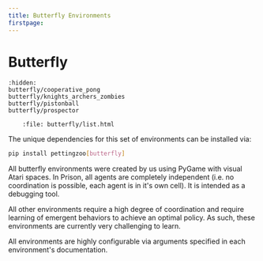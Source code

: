```yaml
---
title: Butterfly Environments
firstpage:
---
```


# Butterfly

```{toctree}
:hidden:
butterfly/cooperative_pong
butterfly/knights_archers_zombies
butterfly/pistonball
butterfly/prospector
```

```{raw} html
    :file: butterfly/list.html
```

The unique dependencies for this set of environments can be installed via:

````bash
pip install pettingzoo[butterfly]
````

All butterfly environments were created by us using PyGame with visual Atari spaces. In Prison, all agents are completely independent (i.e. no coordination is possible, each agent is in it's own cell). It is intended as a debugging tool.

All other environments require a high degree of coordination and require learning of emergent behaviors to achieve an optimal policy. As such, these environments are currently very challenging to learn.

All environments are highly configurable via arguments specified in each environment's documentation.
